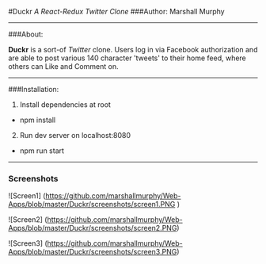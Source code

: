 #Duckr
*A React-Redux Twitter Clone*
###Author: Marshall Murphy

---

###About:

**Duckr** is a sort-of *Twitter* clone. Users log in via Facebook authorization and are able to post various 140 character 'tweets' to their home feed, where others can Like and Comment on.

---

###Installation:
1. Install dependencies at root
  * npm install

2. Run dev server on localhost:8080
  * npm run start

---

### Screenshots

![Screen1]
(https://github.com/marshallmurphy/Web-Apps/blob/master/Duckr/screenshots/screen1.PNG
)

![Screen2]
(https://github.com/marshallmurphy/Web-Apps/blob/master/Duckr/screenshots/screen2.PNG)

![Screen3]
(https://github.com/marshallmurphy/Web-Apps/blob/master/Duckr/screenshots/screen3.PNG)
